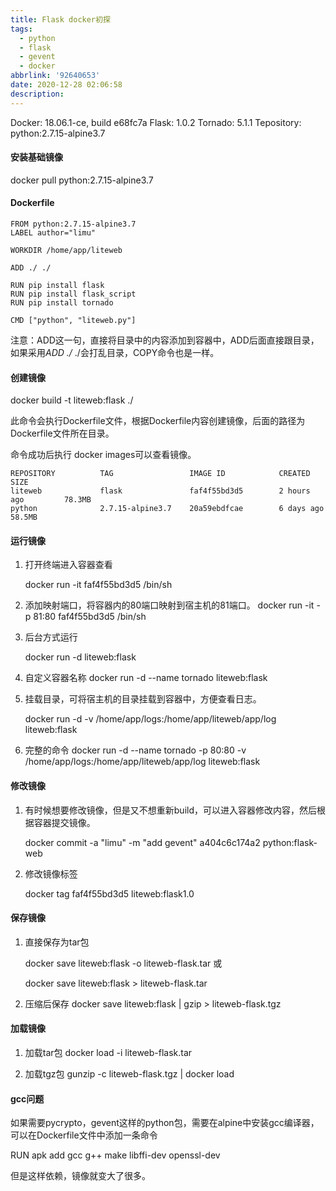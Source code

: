 ```yaml
---
title: Flask docker初探
tags:
  - python
  - flask
  - gevent
  - docker
abbrlink: '92640653'
date: 2020-12-28 02:06:58
description:
---
```



Docker: 18.06.1-ce, build e68fc7a
Flask: 1.0.2
Tornado: 5.1.1
Tepository: python:2.7.15-alpine3.7


<!-- more -->


#### 安装基础镜像

docker pull python:2.7.15-alpine3.7

#### Dockerfile

```
FROM python:2.7.15-alpine3.7
LABEL author="limu"

WORKDIR /home/app/liteweb

ADD ./ ./

RUN pip install flask
RUN pip install flask_script
RUN pip install tornado

CMD ["python", "liteweb.py"]
```


注意：ADD这一句，直接将目录中的内容添加到容器中，ADD后面直接跟目录，如果采用*ADD ./* ./会打乱目录，COPY命令也是一样。

#### 创建镜像

docker build -t liteweb:flask ./

此命令会执行Dockerfile文件，根据Dockerfile内容创建镜像，后面的路径为Dockerfile文件所在目录。

命令成功后执行 docker images可以查看镜像。

```
REPOSITORY          TAG                 IMAGE ID            CREATED             SIZE
liteweb             flask               faf4f55bd3d5        2 hours ago         78.3MB
python              2.7.15-alpine3.7    20a59ebdfcae        6 days ago          58.5MB
```

#### 运行镜像

1. 打开终端进入容器查看

   docker run -it faf4f55bd3d5 /bin/sh

2. 添加映射端口，将容器内的80端口映射到宿主机的81端口。
   docker run -it -p 81:80 faf4f55bd3d5 /bin/sh

3. 后台方式运行

   docker run -d liteweb:flask

4. 自定义容器名称
    docker run -d --name tornado liteweb:flask

5. 挂载目录，可将宿主机的目录挂载到容器中，方便查看日志。

   docker run -d -v /home/app/logs:/home/app/liteweb/app/log liteweb:flask

6. 完整的命令
    docker run -d --name tornado -p 80:80 -v /home/app/logs:/home/app/liteweb/app/log liteweb:flask
#### 修改镜像

1. 有时候想要修改镜像，但是又不想重新build，可以进入容器修改内容，然后根据容器提交镜像。

    docker commit -a "limu" -m "add gevent" a404c6c174a2  python:flask-web

2. 修改镜像标签

    docker tag faf4f55bd3d5 liteweb:flask1.0
    
#### 保存镜像

1. 直接保存为tar包

   docker save liteweb:flask -o liteweb-flask.tar 或

   docker save liteweb:flask > liteweb-flask.tar

2. 压缩后保存
    docker save liteweb:flask | gzip > liteweb-flask.tgz

#### 加载镜像

1. 加载tar包
    docker load -i liteweb-flask.tar

2. 加载tgz包
    gunzip -c liteweb-flask.tgz | docker load

#### gcc问题
   如果需要pycrypto，gevent这样的python包，需要在alpine中安装gcc编译器，可以在Dockerfile文件中添加一条命令

RUN apk add gcc g++ make libffi-dev openssl-dev

但是这样依赖，镜像就变大了很多。
